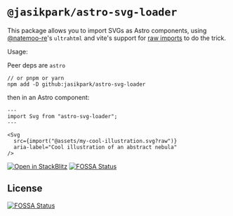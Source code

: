# `@jasikpark/astro-svg-loader`

This package allows you to import SVGs as Astro components, using
[@natemoo-re](https://github.com/natemoo-re)'s `ultrahtml` and vite's support
for
[raw imports](https://vitejs.dev/guide/assets.html#importing-asset-as-string) to
do the trick.

Usage:

Peer deps are `astro`

```
// or pnpm or yarn
npm add -D github:jasikpark/astro-svg-loader
```

then in an Astro component:

```astro
---
import Svg from "astro-svg-loader";
---

<Svg
  src={import("@assets/my-cool-illustration.svg?raw")}
  aria-label="Cool illustration of an abstract nebula"
/>
```

[![Open in StackBlitz](https://developer.stackblitz.com/img/open_in_stackblitz.svg)](https://stackblitz.com/github/jasikpark/astro-svg-loader/)
[![FOSSA Status](https://app.fossa.com/api/projects/git%2Bgithub.com%2Fjasikpark%2Fastro-svg-loader.svg?type=shield)](https://app.fossa.com/projects/git%2Bgithub.com%2Fjasikpark%2Fastro-svg-loader?ref=badge_shield)


## License
[![FOSSA Status](https://app.fossa.com/api/projects/git%2Bgithub.com%2Fjasikpark%2Fastro-svg-loader.svg?type=large)](https://app.fossa.com/projects/git%2Bgithub.com%2Fjasikpark%2Fastro-svg-loader?ref=badge_large)